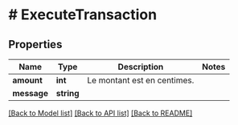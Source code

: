 # # ExecuteTransaction

## Properties

Name | Type | Description | Notes
------------ | ------------- | ------------- | -------------
**amount** | **int** | Le montant est en centimes. | 
**message** | **string** |  | 

[[Back to Model list]](../../README.md#documentation-for-models) [[Back to API list]](../../README.md#documentation-for-api-endpoints) [[Back to README]](../../README.md)


